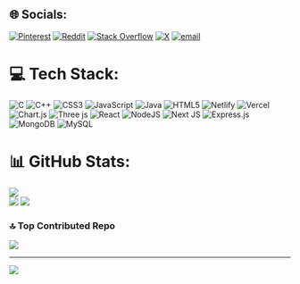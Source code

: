
## 🌐 Socials:
[![Pinterest](https://img.shields.io/badge/Pinterest-%23E60023.svg?logo=Pinterest&logoColor=white)](https://pinterest.com/gunjit15) [![Reddit](https://img.shields.io/badge/Reddit-%23FF4500.svg?logo=Reddit&logoColor=white)](https://reddit.com/user/Firm-Adagio4759) [![Stack Overflow](https://img.shields.io/badge/-Stackoverflow-FE7A16?logo=stack-overflow&logoColor=white)](https://stackoverflow.com/users/30596122) [![X](https://img.shields.io/badge/X-black.svg?logo=X&logoColor=white)](https://x.com/__Gunjit) [![email](https://img.shields.io/badge/Email-D14836?logo=gmail&logoColor=white)](mailto:gunjit15@gmail.com) 

# 💻 Tech Stack:
![C](https://img.shields.io/badge/c-%2300599C.svg?style=for-the-badge&logo=c&logoColor=white) ![C++](https://img.shields.io/badge/c++-%2300599C.svg?style=for-the-badge&logo=c%2B%2B&logoColor=white) ![CSS3](https://img.shields.io/badge/css3-%231572B6.svg?style=for-the-badge&logo=css3&logoColor=white) ![JavaScript](https://img.shields.io/badge/javascript-%23323330.svg?style=for-the-badge&logo=javascript&logoColor=%23F7DF1E) ![Java](https://img.shields.io/badge/java-%23ED8B00.svg?style=for-the-badge&logo=openjdk&logoColor=white) ![HTML5](https://img.shields.io/badge/html5-%23E34F26.svg?style=for-the-badge&logo=html5&logoColor=white) ![Netlify](https://img.shields.io/badge/netlify-%23000000.svg?style=for-the-badge&logo=netlify&logoColor=#00C7B7) ![Vercel](https://img.shields.io/badge/vercel-%23000000.svg?style=for-the-badge&logo=vercel&logoColor=white) ![Chart.js](https://img.shields.io/badge/chart.js-F5788D.svg?style=for-the-badge&logo=chart.js&logoColor=white) ![Three js](https://img.shields.io/badge/threejs-black?style=for-the-badge&logo=three.js&logoColor=white) ![React](https://img.shields.io/badge/react-%2320232a.svg?style=for-the-badge&logo=react&logoColor=%2361DAFB) ![NodeJS](https://img.shields.io/badge/node.js-6DA55F?style=for-the-badge&logo=node.js&logoColor=white) ![Next JS](https://img.shields.io/badge/Next-black?style=for-the-badge&logo=next.js&logoColor=white) ![Express.js](https://img.shields.io/badge/express.js-%23404d59.svg?style=for-the-badge&logo=express&logoColor=%2361DAFB) ![MongoDB](https://img.shields.io/badge/MongoDB-%234ea94b.svg?style=for-the-badge&logo=mongodb&logoColor=white) ![MySQL](https://img.shields.io/badge/mysql-4479A1.svg?style=for-the-badge&logo=mysql&logoColor=white)
# 📊 GitHub Stats:
![](https://github-readme-stats.vercel.app/api?username=snowleaopardxt&theme=dark&hide_border=true&include_all_commits=false&count_private=false)<br/>
![](https://nirzak-streak-stats.vercel.app/?user=snowleaopardxt&theme=dark&hide_border=true)
![](https://github-readme-stats.vercel.app/api/top-langs/?username=snowleaopardxt&theme=dark&hide_border=true&include_all_commits=false&count_private=false&layout=compact)

### 🔝 Top Contributed Repo
![](https://github-contributor-stats.vercel.app/api?username=snowleaopardxt&limit=5&theme=dark&combine_all_yearly_contributions=true)

---
[![](https://visitcount.itsvg.in/api?id=snowleaopardxt&icon=0&color=0)](https://visitcount.itsvg.in)

<!-- Proudly created with GPRM ( https://gprm.itsvg.in ) -->
